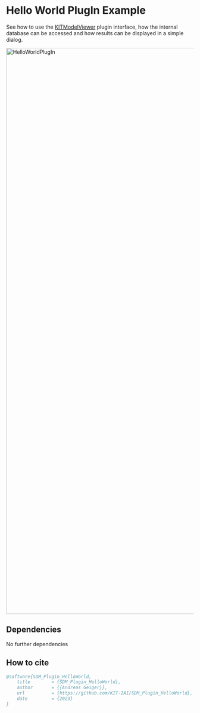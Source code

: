 # Hello World PlugIn Example

See how to use the [KITModelViewer](https://github.com/KIT-IAI/SDM_KITModelViewer) plugin interface, how the internal database can be accessed and how results can be displayed in a simple dialog.

<img width="1518" alt="HelloWorldPlugIn" src="https://github.com/KIT-IAI/SDM_Plugin_HelloWorld/assets/7059379/683ad5bf-6b80-4bd9-a76b-443a37205642">

## 
  
## Dependencies

No further dependencies

## How to cite

```bibtex
@software{SDM_Plugin_HelloWorld,
	title        = {SDM_Plugin_HelloWorld},
	author       = {{Andreas Geiger}},
	url          = {https://github.com/KIT-IAI/SDM_Plugin_HelloWorld},
	date         = {2023}
}
```
